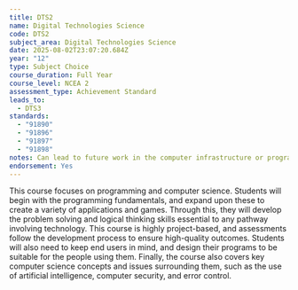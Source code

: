 ```yaml
---
title: DTS2
name: Digital Technologies Science
code: DTS2
subject_area: Digital Technologies Science
date: 2025-08-02T23:07:20.684Z
year: "12"
type: Subject Choice
course_duration: Full Year
course_level: NCEA 2
assessment_type: Achievement Standard
leads_to:
  - DTS3
standards:
  - "91890"
  - "91896"
  - "91897"
  - "91898"
notes: Can lead to future work in the computer infrastructure or programming fields.
endorsement: Yes
---
```

This course focuses on programming and computer science. Students will begin with the programming fundamentals, and expand upon these to create a variety of applications and games. Through this, they will develop the problem solving and logical thinking skills essential to any pathway involving technology. This course is highly project-based, and assessments follow the development process to ensure high-quality outcomes. Students will also need to keep end users in mind, and design their programs to be suitable for the people using them. Finally, the course also covers key computer science concepts and issues surrounding them, such as the use of artificial intelligence, computer security, and error control.